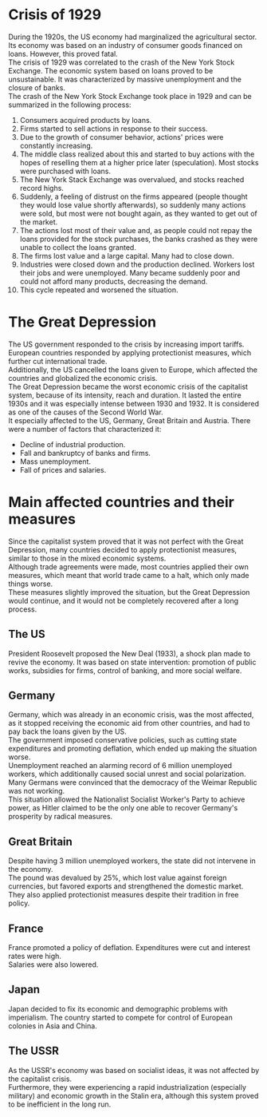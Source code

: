 # Crisis of 1929
During the 1920s, the US economy had marginalized the agricultural sector. Its economy was based on an industry of consumer goods financed on loans. However, this proved fatal.  
The crisis of 1929 was correlated to the crash of the New York Stock Exchange. The economic system based on loans proved to be unsustainable. It was characterized by massive unemployment and the closure of banks.  
The crash of the New York Stock Exchange took place in 1929 and can be summarized in the following process:
1. Consumers acquired products by loans.
2. Firms started to sell actions in response to their success.
3. Due to the growth of consumer behavior, actions' prices were constantly increasing.
4. The middle class realized about this and started to buy actions with the hopes of reselling them at a higher price later (speculation). Most stocks were purchased with loans.
5. The New York Stack Exchange was overvalued, and stocks reached record highs.
6. Suddenly, a feeling of distrust on the firms appeared (people thought they would lose value shortly afterwards), so suddenly many actions were sold, but most were not bought again, as they wanted to get out of the market.
7. The actions lost most of their value and, as people could not repay the loans provided for the stock purchases, the banks crashed as they were unable to collect the loans granted.
8. The firms lost value and a large capital. Many had to close down.
9. Industries were closed down and the production declined. Workers lost their jobs and were unemployed. Many became suddenly poor and could not afford many products, decreasing the demand.
10. This cycle repeated and worsened the situation.

# The Great Depression
The US government responded to the crisis by increasing import tariffs. European countries responded by applying protectionist measures, which further cut international trade.  
Additionally, the US cancelled the loans given to Europe, which affected the countries and globalized the economic crisis.  
The Great Depression became the worst economic crisis of the capitalist system, because of its intensity, reach and duration. It lasted the entire 1930s and it was especially intense between 1930 and 1932. It is considered as one of the causes of the Second World War.  
It especially affected to the US, Germany, Great Britain and Austria. There were a number of factors that characterized it:
- Decline of industrial production.
- Fall and bankruptcy of banks and firms.
- Mass unemployment.
- Fall of prices and salaries.

# Main affected countries and their measures
Since the capitalist system proved that it was not perfect with the Great Depression, many countries decided to apply protectionist measures, similar to those in the mixed economic systems.  
Although trade agreements were made, most countries applied their own measures, which meant that world trade came to a halt, which only made things worse.  
These measures slightly improved the situation, but the Great Depression would continue, and it would not be completely recovered after a long process.

## The US
President Roosevelt proposed the New Deal (1933), a shock plan made to revive the economy. It was based on state intervention: promotion of public works, subsidies for firms, control of banking, and more social welfare.

## Germany
Germany, which was already in an economic crisis, was the most affected, as it stopped receiving the economic aid from other countries, and had to pay back the loans given by the US.  
The government imposed conservative policies, such as cutting state expenditures and promoting deflation, which ended up making the situation worse.  
Unemployment reached an alarming record of 6 million unemployed workers, which additionally caused social unrest and social polarization. Many Germans were convinced that the democracy of the Weimar Republic was not working.  
This situation allowed the Nationalist Socialist Worker's Party to achieve power, as Hitler claimed to be the only one able to recover Germany's prosperity by radical measures.

## Great Britain
Despite having 3 million unemployed workers, the state did not intervene in the economy.  
The pound was devalued by 25%, which lost value against foreign currencies, but favored exports and strengthened the domestic market.  
They also applied protectionist measures despite their tradition in free policy.

## France
France promoted a policy of deflation. Expenditures were cut and interest rates were high.  
Salaries were also lowered.

## Japan
Japan decided to fix its economic and demographic problems with imperialism. The country started to compete for control of European colonies in Asia and China.

## The USSR
As the USSR's economy was based on socialist ideas, it was not affected by the capitalist crisis.  
Furthermore, they were experiencing a rapid industrialization (especially military) and economic growth in the Stalin era, although this system proved to be inefficient in the long run.